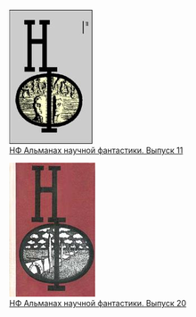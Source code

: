 ![](НФ%20Альманах%20научной%20фантастики.%20Выпуск%2011.jpg)  
[НФ Альманах научной фантастики. Выпуск 11](НФ%20Альманах%20научной%20фантастики.%20Выпуск%2011)

![](НФ%20Альманах%20научной%20фантастики.%20Выпуск%2020.jpg)  
[НФ Альманах научной фантастики. Выпуск 20](НФ%20Альманах%20научной%20фантастики.%20Выпуск%2020)
